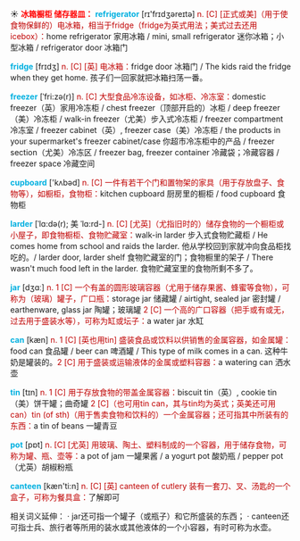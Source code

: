 ☀ <font color="red">**冰箱橱柜 储存器皿：**</font>
<font color="sky blue">**refrigerator**</font> [rɪ'frɪdʒəreɪtə] 
<font color="#c00000">n. [C] [正式或美]（用于使食物保鲜的）电冰箱，相当于fridge（fridge为英式用法；美式过去还用icebox）：</font>home refrigerator 家用冰箱 / mini, small refrigerator 迷你冰箱；小型冰箱 / refrigerator door 冰箱门

<font color="sky blue">**fridge**</font> [frɪdӡ] 
<font color="#c00000">n. [C] [英] 电冰箱：</font>fridge door 冰箱门 / The kids raid the fridge when they get home. 孩子们一回家就把冰箱扫荡一番。
           
<font color="sky blue">**freezer**</font> [ˈfri:zə(r)]
<font color="#c00000">n. [C] 大型食品冷冻设备，如冰柜、冷冻室：</font>domestic freezer（英）家用冷冻柜 / chest freezer（顶部开启的）冰柜 / deep freezer（美）冷冻柜 / walk-in freezer（尤美）步入式冷冻柜 / freezer compartment 冷冻室 / freezer cabinet（英）, freezer case（美）冷冻柜 / the products in your supermarket's freezer cabinet/case 你超市冷冻柜中的产品 / freezer section（尤美）冷冻区 / freezer bag, freezer container 冷藏袋；冷藏容器 / freezer space 冷藏空间

<font color="sky blue">**cupboard**</font> ['kʌbəd] 
<font color="#c00000">n. [C] 一件有若干个门和置物架的家具（用于存放盘子、食物等），如橱柜，食物柜：</font>kitchen cupboard 厨房里的橱柜 / food cupboard 食物柜
           
<font color="sky blue">**larder**</font> [ˈlɑ:də(r); 美 ˈlɑ:rd-]
<font color="#c00000">n. [C] [尤英]（尤指旧时的）储存食物的一个橱柜或小屋子，即食物橱柜、食物贮藏室：</font>walk-in larder 步入式食物贮藏柜 / He comes home from school and raids the larder. 他从学校回到家就冲向食品柜找吃的。/ larder door, larder shelf 食物贮藏室的门；食物橱里的架子 / There wasn't much food left in the larder. 食物贮藏室里的食物所剩不多了。

<font color="sky blue">**jar**</font> [dӡɑː] 
<font color="#c00000">n. 1 [C] 一个有盖的圆形玻璃容器（尤用于储存果酱、蜂蜜等食物），可称为（玻璃）罐子，广口瓶：</font>storage jar 储藏罐 / airtight, sealed jar 密封罐 / earthenware, glass jar 陶罐；玻璃罐 <font color="#c00000">2 [C] 一个高的广口容器（把手或有或无，过去用于盛装水等），可称为缸或坛子：</font>a water jar 水缸

<font color="sky blue">**can**</font> [kæn] 
<font color="#c00000">n. 1 [C] [英也用tin] 盛装食品或饮料以供销售的金属容器，如金属罐：</font>food can 食品罐 / beer can 啤酒罐 / This type of milk comes in a can. 这种牛奶是罐装的。<font color="#c00000">2 [C] 用于盛装或运输液体的金属或塑料容器：</font>a watering can 洒水壶

<font color="sky blue">**tin**</font> [tɪn] 
<font color="#c00000">n. 1 [C] 用于存放食物的带盖金属容器：</font>biscuit tin（英）, cookie tin（美）饼干罐；曲奇罐 <font color="#c00000">2 [C]（也可用tin can，其与tin均为英式；英美还可用can）tin (of sth)（用于售卖食物和饮料的）一个金属容器；还可指其中所装有的东西：</font>a tin of beans 一罐青豆

<font color="sky blue">**pot**</font> [pɒt] 
<font color="#c00000">n. [C] [尤英] 用玻璃、陶土、塑料制成的一个容器，用于储存食物，可称为罐、瓶、壶等：</font>a pot of jam 一罐果酱 / a yogurt pot 酸奶瓶 / pepper pot（尤英）胡椒粉瓶

<font color="sky blue">**canteen**</font> [kæn'ti:n] 
<font color="#c00000">n. [C] [英] canteen of cutlery 装有一套刀、叉、汤匙的一个盒子，可称为餐具盒：</font>了解即可

相关词义延伸：
· jar还可指一个罐子（或瓶子）和它所盛装的东西；
· canteen还可指士兵、旅行者等所用的装水或其他液体的一个小容器，有时可称为水壶。
